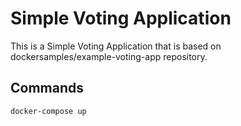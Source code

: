 # Simple Voting Application

This is a Simple Voting Application that is based on dockersamples/example-voting-app repository. 
   
## Commands
  ```bash
  docker-compose up
  ```

